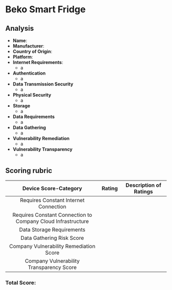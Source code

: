 # Beko Smart Fridge
## Analysis
- **Name**: 
- **Manufacturer**: 
- **Country of Origin**: 
- **Platform**: 
- **Internet Requirements**:
    - a
- **Authentication**
    - a
- **Data Transmission Security**
    - a
- **Physical Security**
    - a
- **Storage**
    - a
- **Data Requirements**
    - a
- **Data Gathering**
  - a
- **Vulnerability Remediation**
  - a
- **Vulnerability Transparency**
  - a

## Scoring rubric
| Device Score-Category |  Rating | Description of Ratings | 
| :---: | :---: | :---: | 
| Requires Constant Internet Connection |  |  |
| Requires Constant Connection to Company Cloud Infrastructure |  |  |
| Data Storage Requirements |  |  |
| Data Gathering Risk Score |  |  |
| Company Vulnerability Remediation Score |  |  |
| Company Vulnerability Transparency Score |  |  | 

### Total Score: 
